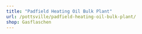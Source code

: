 ```yaml
---
title: "Padfield Heating Oil Bulk Plant"
url: /pottsville/padfield-heating-oil-bulk-plant/
shop: Gasflaschen
---
```

